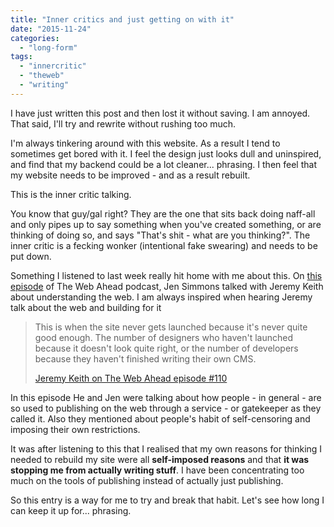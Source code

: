 ```yaml
---
title: "Inner critics and just getting on with it"
date: "2015-11-24"
categories: 
  - "long-form"
tags: 
  - "innercritic"
  - "theweb"
  - "writing"
---
```


I have just written this post and then lost it without saving. I am annoyed. That said, I'll try and rewrite without rushing too much.

I'm always tinkering around with this website. As a result I tend to sometimes get bored with it. I feel the design just looks dull and uninspired, and find that my backend could be a lot cleaner... phrasing. I then feel that my website needs to be improved - and as a result rebuilt.

This is the inner critic talking.

You know that guy/gal right? They are the one that sits back doing naff-all and only pipes up to say something when you've created something, or are thinking of doing so, and says "That's shit - what are you thinking?". The inner critic is a fecking wonker (intentional fake swearing) and needs to be put down.

Something I listened to last week really hit home with me about this. On [this episode](http://5by5.tv/webahead/110) of The Web Ahead podcast, Jen Simmons talked with Jeremy Keith about understanding the web. I am always inspired when hearing Jeremy talk about the web and building for it

> This is when the site never gets launched because it's never quite good enough. The number of designers who haven't launched because it doesn't look quite right, or the number of developers because they haven't finished writing their own CMS.
> 
> [Jeremy Keith on The Web Ahead episode #110](http://5by5.tv/webahead/110)

In this episode He and Jen were talking about how people - in general - are so used to publishing on the web through a service - or gatekeeper as they called it. Also they mentioned about people's habit of self-censoring and imposing their own restrictions.

It was after listening to this that I realised that my own reasons for thinking I needed to rebuild my site were all **self-imposed reasons** and that **it was stopping me from actually writing stuff**. I have been concentrating too much on the tools of publishing instead of actually just publishing.

So this entry is a way for me to try and break that habit. Let's see how long I can keep it up for... phrasing.
